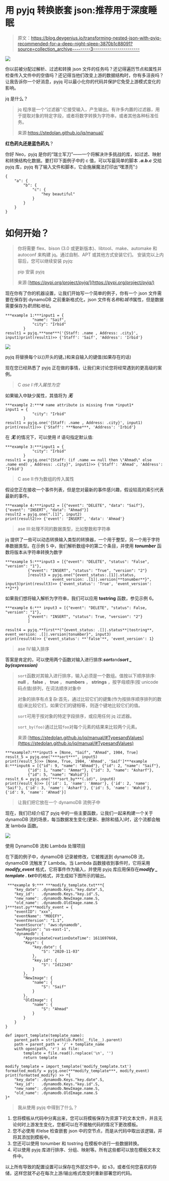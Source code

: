 # 用 pyjq 转换嵌套 json:推荐用于深度睡眠

> 原文：<https://blog.devgenius.io/transforming-nested-json-with-pyjq-recommended-for-a-deep-night-sleep-3870b1c88091?source=collection_archive---------3----------------------->

![](img/cc4c7a9206725d4146ad8dc3bfdc4b79.png)

你以前被分配过解析、过滤和转换 json 文件的任务吗？还记得遍历节点和属性并检查传入文件中的空值吗？还记得当他们改变上游的数据结构时，你有多沮丧吗？让我告诉你一个好消息，pyjq 可以最小化你的代码并保护它免受上游模式变化的影响。

jq 是什么？

> jq 程序是一个“过滤器”:它接受输入，产生输出。有许多内置的过滤器，用于提取对象的特定字段，或者将数字转换为字符串，或者其他各种标准任务。
> 
> 来源:https://stedolan.github.io/jq/manual/

**红色药丸还是蓝色药丸**？

你好 Neo，pyjq 是你的“瑞士军刀”——一个将解决许多挑战的库，如过滤、映射和转换结构化数据。要打印下面例子中的 c 值，可以写最简单的脚本 ***.a.b.c*** 交给 pyjq 库，pyjq 有了输入文件和脚本，它会施展魔法打印出“嘿漂亮”:)

```
{
    "a": {
        "b": {
            "c": {
                "hey beautiful"
            }
        }
    }
}
```

# 如何开始？

> 你将需要 flex、bison (3.0 或更新版本)、libtool、make、automake 和 autoconf 来构建 jq。通过自制、APT 或其他方式安装它们。
> 安装完以上内容后，您可以继续安装 pyjq:
> 
> pip 安装 pyjq
> 
> 来源:[https://pypi.org/project/pyjq/](https://pypi.org/project/pyjq/)

现在你有了你的机器设置，让我们开始写一个简单的例子，你有一个 json 文件需要在保存到 dynamoDB 之前重新格式化，json 文件有*名称*和*城市*属性，但是数据需要保存为*职员*和*地址*。

```
***example 1:***input1 = {
            "name": "Saif",
            "city": "Irbid"
        }
result1 = pyjq.***one***('{Staff: .name , Address: .city}', input1)print(result1)>> {'Staff': 'Saif', 'Address': 'Irbid'}
```

![](img/c6ebaeb25e020194a810e29101d3310f.png)

pyjq 将替换每个以()开头的键。)和来自输入的键值(如果存在的话)

现在您已经熟悉了 pyjq 正在做的事情，让我们来讨论您将经常遇到的更高级的案例。

> C *ase I:传入属性为空*

如果输入中缺少属性，其值将为 ***无***

```
***example 2:***# name attribute is missing from *input1*
input1 = {
            "city": "Irbid"
        }
result1 = pyjq.one('{Staff: .name , Address: .city}', input1)
print(result1)>> {'Staff': ***None***, 'Address': 'Irbid'}
```

在 ***无*** 的情况下，可以使用 if 语句指定默认值:

```
***example 3:***input1 = {
            "city": "Irbid"
        }
result1 = pyjq.one("{Staff: (if .name == null then \"Ahmad\" else .name end) , Address: .city}", input1)>> {'Staff': 'Ahmad', 'Address': 'Irbid'}
```

> C ase II:作为数组的传入属性

假设您正在接收一个事件列表，但是您对最新的事件感兴趣，假设较高的索引代表最新的事件。

```
***example 4:***input2 = [{"event": "DELETE", "data": "Saif"}, {"event": "INSERT", "data": "Ahmad"}]
result2 = pyjq.one(".[1]", input2)
print(result2)>> {'event': 'INSERT', 'data': 'Ahmad'}
```

> ase III:处理不同的数据类型，比如整数和字符串

jq 提供了一些可以动态转换输入类型的转换器，一个用于整型，另一个用于字符串数据类型。在示例 5 中，我们解析数组中的第二个条目，并使用 ***tonumber*** 函数将版本从字符串转换为数字

```
***example 5:***input3 = [{"event": "DELETE", "status": "False",  "version": "1"},
          {"event": "INSERT", "status": "True", "version": "2"}
          ]result3 = pyjq.one("{event_status:.[1]|.status, 
                     event_version: .[1]|.version|**tonumber**}", input3)print(result3)>> {'event_status': 'True', 'event_version': **2**}
```

如果我们想将输入解析为字符串，我们可以应用 **tostring** 函数，参见示例 6。

```
***example 6:*** input3 = [{"event": "DELETE", "status": False,  "version": "1"},
          {"event": "INSERT", "status": True, "version": "2"}
          ]

result4 = pyjq.**first**("{event_status: .[]|.status**|tostring**, event_version: .[]|.version|tonumber}", input3)
print(result4)>> {'event_status': **'false'**, 'event_version': 1}
```

> ase IV:输入排序

答案是肯定的，可以使用两个函数对输入进行排序:***sort***and***sort _ by(expression)***

> `sort`函数对其输入进行排序，输入必须是一个数组。值按以下顺序排序: **null** ， **false** ， **true** ， **numbers** ， **strings** ，按字母顺序(按 unicode 码点值)排列，在词法顺序对象中
> 
> 对象的排序有点复杂:首先，通过比较它们的键集(作为按排序顺序排列的数组)来比较它们，如果它们的键相等，则逐个键地比较它们的值。
> 
> `sort`可用于按对象的特定字段排序，或应用任何 jq 过滤器。
> 
> `sort_by(foo)`通过比较`foo`对每个元素的结果来比较两个元素。
> 
> 来源:[https://stedolan.github.io/jq/manual/#TypesandValues](https://stedolan.github.io/jq/manual/#TypesandValues)

```
***example7:***input5 = [None, "Saif", "Ahmad", 1984, True]
result_5 = pyjq.one("***sort***", input5)
print(result_5)>> [None, True, 1984, 'Ahmad', 'Saif']***example 8:***input6 = [{"id": 9, "name": "Ahmad"}, {"id": 2, "name": "Saif"},
          {"id": 1, "name": "Ammar"}, {"id": 3, "name": "Asharf"},
          {"id": 5, "name": "Wahid"}]
result_6 = pyjq.one("***sort_by***(.id)", input6)
print(result_6)>> [{'id': 1, 'name': 'Ammar'}, {'id': 2, 'name': 'Saif'}, {'id': 3, 'name': 'Asharf'}, {'id': 5, 'name': 'Wahid'}, {'id': 9, 'name': 'Ahmad'}]
```

> 让我们把它放在一个 dynamoDB 流例子中

现在，我们已经介绍了 pyjq 中的一些主要函数，让我们一起来构建一个关于 dynamoDB 流的场景，每当数据发生变化(更新、删除和插入)时，这个流都会触发 lambda 函数。

![](img/ad498d73567853ebf0cb545a4fcd644f.png)

使用 DynamoDB 流和 Lambda 处理项目

在下面的例子中，dynamoDB 记录被修改，它被推送到 dynamoDB 流，dynamoDB 流触发了 Lambda。当 Lambda 函数接收到事件时，它将采用 ***modify_event*** 格式，它将事件作为输入，并使用 pyjq 库应用保存在***modify _ template . txt***中的格式，并生成如下图所示的输出。

```
 ***example 9:*** ***modify_template.txt***{
    "key_date": .dynamodb.Keys."key.date".S,
    "key_id":   .dynamodb.Keys."key.id".S,
    "new_name": .dynamodb.NewImage.name.S,
    "old_name": .dynamodb.OldImage.name.S
}***test.py***modify_event = {
    "eventID": "xxx",
    "eventName": "MODIFY",
    "eventVersion": "1.1",
    "eventSource": "aws:dynamodb",
    "awsRegion": "us-east-1",
    "dynamodb": {
        "ApproximateCreationDateTime": 1611697668,
        "Keys": {
            "key.date": {
                "S": "2020-11-03"
            },
            "key.id": {
                "S": "Id12345"
            }
        },
        "NewImage": {
            "name": {
                "S": "Saif"
            }
        },
        "OldImage": {
            "name": {
                "S": "Ahmad"
            }
        }
    }
}

def import_template(template_name):
    parent_path = str(pathlib.Path(__file__).parent)
    path = parent_path + '/' + template_name
    with open(path, 'r') as file:
        template = file.read().replace('\n', '')
        return template

modify_template = import_template('modify_template.txt')
formatted_modify = pyjq.one(***modify_template***, modify_event)
print(formatted_modify) >> *{
    "key_date": .dynamodb.Keys."key.date".S,
    "key_id":   .dynamodb.Keys."key.id".S,
    "new_name": .dynamodb.NewImage.name.S,
    "old_name": .dynamodb.OldImage.name.S
}*
```

> 我从使用 pyjq 中得到了什么？

1.  您将模板从代码中分离出来，您可以将模板保存为资源下的文本文件，并且无论何时上游发生变化，您都可以在不接触代码的情况下更改模板。
2.  您不必使用 if/else 检查嵌套 json 中的空节点，而是从代码中取出该逻辑，并将其添加到模板中。
3.  您还可以使用 tonumber 和 tostring 在模板中进行一些数据转换。
4.  可以使用 pyjq 库进行排序、分组、映射等。所有这些都可以放在模板文本文件中。

以上所有导致的配置设置可以保存在外部文件中，如 s3，或者任何您喜欢的存储，这样您就不必在每次上游/输出格式改变时重新部署您的代码。